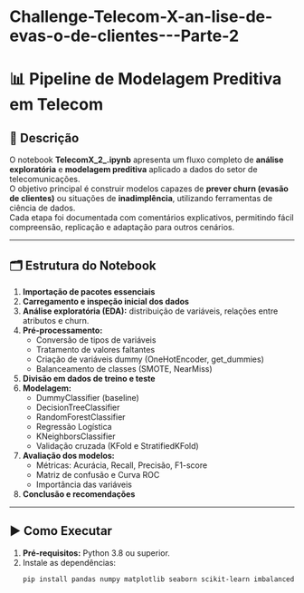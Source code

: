 # Challenge-Telecom-X-an-lise-de-evas-o-de-clientes---Parte-2

# 📊 Pipeline de Modelagem Preditiva em Telecom  

## 📌 Descrição  
O notebook **TelecomX_2_.ipynb** apresenta um fluxo completo de **análise exploratória** e **modelagem preditiva** aplicado a dados do setor de telecomunicações.  
O objetivo principal é construir modelos capazes de **prever churn (evasão de clientes)** ou situações de **inadimplência**, utilizando ferramentas de ciência de dados.  
Cada etapa foi documentada com comentários explicativos, permitindo fácil compreensão, replicação e adaptação para outros cenários.  

---

## 🗂️ Estrutura do Notebook  

1. **Importação de pacotes essenciais**  
2. **Carregamento e inspeção inicial dos dados**  
3. **Análise exploratória (EDA):** distribuição de variáveis, relações entre atributos e churn.  
4. **Pré-processamento:**  
   - Conversão de tipos de variáveis  
   - Tratamento de valores faltantes  
   - Criação de variáveis dummy (OneHotEncoder, get_dummies)  
   - Balanceamento de classes (SMOTE, NearMiss)  
5. **Divisão em dados de treino e teste**  
6. **Modelagem:**  
   - DummyClassifier (baseline)  
   - DecisionTreeClassifier  
   - RandomForestClassifier  
   - Regressão Logística  
   - KNeighborsClassifier  
   - Validação cruzada (KFold e StratifiedKFold)  
7. **Avaliação dos modelos:**  
   - Métricas: Acurácia, Recall, Precisão, F1-score  
   - Matriz de confusão e Curva ROC  
   - Importância das variáveis  
8. **Conclusão e recomendações**  

---

## ▶️ Como Executar  

1. **Pré-requisitos:** Python 3.8 ou superior.  
2. Instale as dependências:  
   ```bash
   pip install pandas numpy matplotlib seaborn scikit-learn imbalanced-learn
